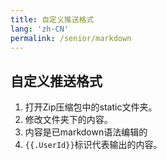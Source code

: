 ```yaml
---
title: 自定义推送格式
lang: 'zh-CN'
permalink: /senior/markdown
---
```

## 自定义推送格式
1. 打开Zip压缩包中的static文件夹。
2. 修改文件夹下的内容。
3. 内容是已markdown语法编辑的
4. <code><span>{</span><span>{</span>.UserId<span>}</span><span>}</span></code>标识代表输出的内容。